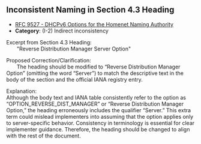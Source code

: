 ## Inconsistent Naming in Section 4.3 Heading

- [RFC 9527 - DHCPv6 Options for the Homenet Naming Authority](https://www.rfc-editor.org/rfc/rfc9527)
- **Category**: (I-2) Indirect inconsistency

Excerpt from Section 4.3 Heading:  
  "Reverse Distribution Manager Server Option"

Proposed Correction/Clarification:  
  The heading should be modified to “Reverse Distribution Manager Option” (omitting the word “Server”) to match the descriptive text in the body of the section and the official IANA registry entry.

Explanation:  
Although the body text and IANA table consistently refer to the option as “OPTION_REVERSE_DIST_MANAGER” or “Reverse Distribution Manager Option,” the heading erroneously includes the qualifier “Server.” This extra term could mislead implementers into assuming that the option applies only to server-specific behavior. Consistency in terminology is essential for clear implementer guidance. Therefore, the heading should be changed to align with the rest of the document.
